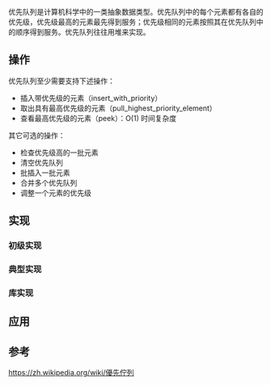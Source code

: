 优先队列是计算机科学中的一类抽象数据类型。优先队列中的每个元素都有各自的优先级，优先级最高的元素最先得到服务；优先级相同的元素按照其在优先队列中的顺序得到服务。优先队列往往用堆来实现。

## 操作

优先队列至少需要支持下述操作：

- 插入带优先级的元素（insert_with_priority）
- 取出具有最高优先级的元素（pull_highest_priority_element）
- 查看最高优先级的元素（peek）：O(1) 时间复杂度

其它可选的操作：

- 检查优先级高的一批元素
- 清空优先队列
- 批插入一批元素
- 合并多个优先队列
- 调整一个元素的优先级

## 实现

### 初级实现

### 典型实现

### 库实现

## 应用

## 参考
https://zh.wikipedia.org/wiki/優先佇列